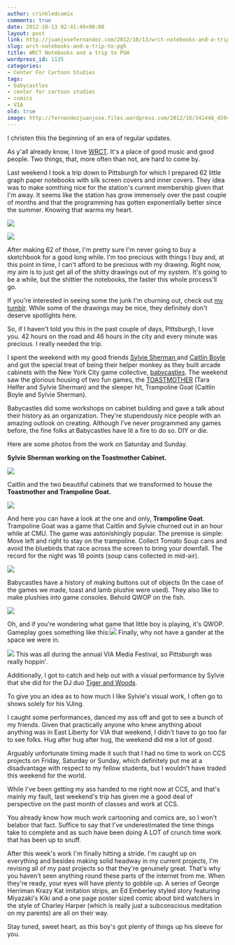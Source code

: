 ```yaml
---
author: crinkledcomix
comments: true
date: 2012-10-13 02:41:49+00:00
layout: post
link: http://juanjosefernandez.com/2012/10/13/wrct-notebooks-and-a-trip-to-pgh/
slug: wrct-notebooks-and-a-trip-to-pgh
title: WRCT Notebooks and a trip to PGH
wordpress_id: 1135
categories:
- Center For Cartoon Studies
tags:
- babycastles
- center for cartoon studies
- comics
- VIA
old: true
image: http://fernandezjuanjose.files.wordpress.com/2012/10/341448_4594131779641_860724763_o.jpeg
---
```


I christen this the beginning of an era of regular updates.
<!--more-->

As y'all already know, I love [WRCT](http://www.wrct.org/). It's a place of good music and good people. Two things, that, more often than not, are hard to come by.

Last weekend I took a trip down to Pittsburgh for which I prepared 62 little graph paper notebooks with silk screen covers and inner covers. They idea was to make somthing nice for the station's current membership given that I'm away. It seems like the station has grow immensely over the past couple of months and that the programming has gotten exponentially better since the summer. Knowing that warms my heart.

[![](http://fernandezjuanjose.files.wordpress.com/2012/10/341448_4594131779641_860724763_o.jpeg)](http://fernandezjuanjose.files.wordpress.com/2012/10/341448_4594131779641_860724763_o.jpeg)

[![](http://fernandezjuanjose.files.wordpress.com/2012/10/209046_10100946764558173_82677311_o.jpeg)](http://fernandezjuanjose.files.wordpress.com/2012/10/209046_10100946764558173_82677311_o.jpeg)

After making 62 of those, I'm pretty sure I'm never going to buy a sketchbook for a good long while. I'm too precious with things I buy and, at this point in time, I can't afford to be precious with my drawing. Right now, my aim is to just get all of the shitty drawings out of my system. It's going to be a while, but the shittier the notebooks, the faster this whole process'll go.

If you're interested in seeing some the junk I'm churning out, check out [my tumblr](http://crinklesnsmudges.tumblr.com/). While some of the drawings may be nice, they definitely don't deserve spotlights here.

So, if I haven't told you this in the past couple of days, Pittsburgh, I love you. 42 hours on the road and 46 hours in the city and every minute was precious. I really needed the trip.

I spent the weekend with my good friends [Sylvie Sherman ](http://www.timsherman.com/)and [Caitlin Boyle](http://sadsadkiddie.tumblr.com/) and got the special treat of being their helper monkey as they built arcade cabinets with the New York City game collective, [babycastles](http://babycastles.com/). The weekend saw the glorious housing of two fun games, the [TOASTMOTHER](http://www.timsherman.com/portfolio/toastmother/) (Tara Helfer and Sylvie Sherman) and the sleeper hit, Trampoline Goat (Caitlin Boyle and Sylvie Sherman).

Babycastles did some workshops on cabinet building and gave a talk about their history as an organization. They're stupendously nice people with an amazing outlook on creating. Although I've never programmed any games before, the fine folks at Babycastles have lit a fire to do so. DIY or die.

Here are some photos from the work on Saturday and Sunday.

**Sylvie Sherman working on the Toastmother Cabinet.**

[![](http://fernandezjuanjose.files.wordpress.com/2012/10/img_20121005_200413.jpg)](http://fernandezjuanjose.files.wordpress.com/2012/10/img_20121005_200413.jpg)

Caitlin and the two beautiful cabinets that we transformed to house the **Toastmother and Trampoline Goat.**

[![](http://fernandezjuanjose.files.wordpress.com/2012/10/img_20121005_164933-1.jpg)](http://fernandezjuanjose.files.wordpress.com/2012/10/img_20121005_164933-1.jpg)

And here you can have a look at the one and only, **Trampoline Goat**. Trampoline Goat was a game that Caitlin and Sylvie churned out in an hour while at CMU. The game was astonishingly popular. The premise is simple: Move left and right to stay on the trampoline. Collect Tomato Soup cans and avoid the bluebirds that race across the screen to bring your downfall. The record for the night was 18 points (soup cans collected in mid-air).

[![](http://fernandezjuanjose.files.wordpress.com/2012/10/a4oirwzccaenbgx.jpeg)](http://fernandezjuanjose.files.wordpress.com/2012/10/a4oirwzccaenbgx.jpeg)

Babycastles have a history of making buttons out of objects (In the case of the games we made, toast and lamb plushie were used). They also like to make plushies into game consoles. Behold QWOP on the fish.

[![](http://fernandezjuanjose.files.wordpress.com/2012/10/img_20121005_173652.jpg)](http://fernandezjuanjose.files.wordpress.com/2012/10/img_20121005_173652.jpg)

Oh, and if you're wondering what game that little boy is playing, it's QWOP. Gameplay goes something like this:[![](http://fernandezjuanjose.files.wordpress.com/2012/10/qwop.gif)](http://fernandezjuanjose.files.wordpress.com/2012/10/qwop.gif)
Finally, why not have a gander at the space we were in.

[![](http://fernandezjuanjose.files.wordpress.com/2012/10/img_20121006_184444.jpg)](http://fernandezjuanjose.files.wordpress.com/2012/10/img_20121006_184444.jpg)
This was all during the annual VIA Media Festival, so Pittsburgh was really hoppin'.

Additionally, I got to catch and help out with a visual performance by Sylvie that she did for the DJ duo [Tiger and Woods](http://vimeo.com/39913770).

To give you an idea as to how much I like Sylvie's visual work, I often go to shows solely for his VJing.

I caught some performances, danced my ass off and got to see a bunch of my friends. Given that practically anyone who knew anything about anything was in East Liberty for VIA that weekend, I didn't have to go too far to see folks. Hug after hug after hug, the weekend did me a lot of good.

Arguably unfortunate timing made it such that I had no time to work on CCS projects on Friday, Saturday or Sunday, which definitely put me at a disadvantage with respect to my fellow students, but I wouldn't have traded this weekend for the world.

While I've been getting my ass handed to me right now at CCS, and that's mainly my fault, last weekend's trip has given me a good deal of perspective on the past month of classes and work at CCS.

You already know how much work cartooning and comics are, so I won't belabor that fact. Suffice to say that I've underestimated the time things take to complete and as such have been doing A LOT of crunch time work that has been up to snuff.

After this week's work I'm finally hitting a stride. I'm caught up on everything and besides making solid headway in my current projects, I'm revising all of my past projects so that they're genuinely great. That's why you haven't seen anything round these parts of the internet from me. When they're ready, your eyes will have plenty to gobble up. A series of George Herriman Krazy Kat imitation strips, an Ed Emberley styled story featuring Miyazaki's Kiki and a one page poster sized comic about bird watchers in the style of Charley Harper (which is really just a subconscious meditation on my parents) are all on their way.

Stay tuned, sweet heart, as this boy's got plenty of things up his sleeve for you.
